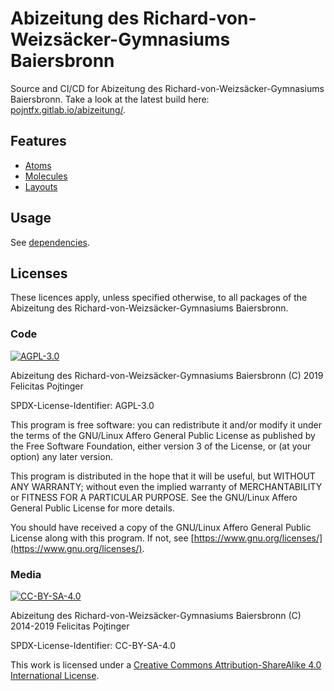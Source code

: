 # Abizeitung des Richard-von-Weizsäcker-Gymnasiums Baiersbronn

Source and CI/CD for Abizeitung des Richard-von-Weizsäcker-Gymnasiums Baiersbronn. Take a look at the latest build here: [pojntfx.gitlab.io/abizeitung/](https://pojntfx.gitlab.io/abizeitung/).

## Features

- [Atoms](./src/downstream/atoms)
- [Molecules](./src/downstream/molecules)
- [Layouts](./src/downstream/layouts)

## Usage

See [dependencies](./dependencies.csv).

## Licenses

These licences apply, unless specified otherwise, to all packages of the Abizeitung des Richard-von-Weizsäcker-Gymnasiums Baiersbronn.

### Code

[![AGPL-3.0](https://www.gnu.org/graphics/agplv3-155x51.png)](./LICENSE.md)

Abizeitung des Richard-von-Weizsäcker-Gymnasiums Baiersbronn (C) 2019 Felicitas Pojtinger

SPDX-License-Identifier: AGPL-3.0

This program is free software: you can redistribute it and/or modify it under the terms of the GNU/Linux Affero General Public License as published by the Free Software Foundation, either version 3 of the License, or (at your option) any later version.

This program is distributed in the hope that it will be useful, but WITHOUT ANY WARRANTY; without even the implied warranty of MERCHANTABILITY or FITNESS FOR A PARTICULAR PURPOSE. See the GNU/Linux Affero General Public License for more details.

You should have received a copy of the GNU/Linux Affero General Public License along with this program. If not, see [https://www.gnu.org/licenses/](https://www.gnu.org/licenses/).

### Media

[![CC-BY-SA-4.0](https://licensebuttons.net/l/by-sa/4.0/88x31.png)](./LICENSE_MEDIA.md)

Abizeitung des Richard-von-Weizsäcker-Gymnasiums Baiersbronn (C) 2014-2019 Felicitas Pojtinger

SPDX-License-Identifier: CC-BY-SA-4.0

This work is licensed under a [Creative Commons Attribution-ShareAlike 4.0 International License](https://creativecommons.org/licenses/by-sa/4.0/).
